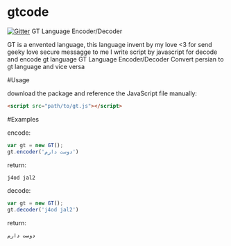 # gtcode

[![Gitter](https://badges.gitter.im/Join%20Chat.svg)](https://gitter.im/arastu/gt?utm_source=badge&utm_medium=badge&utm_campaign=pr-badge&utm_content=badge)
GT Language Encoder/Decoder 

GT is a envented language, this language invent by my love <3 for send geeky love secure messagge to me
I write script by javascript for decode and encode gt language
GT Language Encoder/Decoder Convert persian to gt language and vice versa

#Usage

download the package and reference the JavaScript file manually:

```html
<script src="path/to/gt.js"></script>
```

#Examples

encode:
```javascript
var gt = new GT();
gt.encoder('دوست دارم')
```
return:
```html
j4od jal2
```

decode:
```javascript
var gt = new GT();
gt.decoder('j4od jal2')
```

return:
```html
دوست دارم
```
